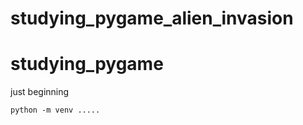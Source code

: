 # studying_pygame_alien_invasion
# studying_pygame
just beginning

``` python -m venv ..... ```

``` python -m pip install --user(if global install) pygame